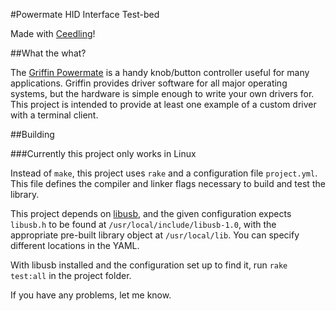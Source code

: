 #Powermate HID Interface Test-bed

Made with [Ceedling](http://throwtheswitch.org)!

##What the what?

The [Griffin Powermate](http://store.griffintechnology.com/powermate) is a handy knob/button controller useful for many applications. Griffin provides driver software for all major operating systems, but the hardware is simple enough to write your own drivers for. This project is intended to provide at least one example of a custom driver with a terminal client.

##Building

###Currently this project only works in Linux

Instead of `make`, this project uses `rake` and a configuration file `project.yml`. This file defines the compiler and linker flags necessary to build and test the library.

This project depends on [libusb](http://libusb.info), and the given configuration expects `libusb.h` to be found at `/usr/local/include/libusb-1.0`, with the appropriate pre-built library object at `/usr/local/lib`. You can specify different locations in the YAML.

With libusb installed and the configuration set up to find it, run `rake test:all` in the project folder. 

If you have any problems, let me know.
